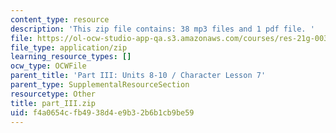 ```yaml
---
content_type: resource
description: 'This zip file contains: 38 mp3 files and 1 pdf file. '
file: https://ol-ocw-studio-app-qa.s3.amazonaws.com/courses/res-21g-003-learning-chinese-a-foundation-course-in-mandarin-spring-2011/f4a0654cfb4938d4e9b32b6b1cb9be59_part_III.zip
file_type: application/zip
learning_resource_types: []
ocw_type: OCWFile
parent_title: 'Part III: Units 8-10 / Character Lesson 7'
parent_type: SupplementalResourceSection
resourcetype: Other
title: part_III.zip
uid: f4a0654c-fb49-38d4-e9b3-2b6b1cb9be59
---
```

